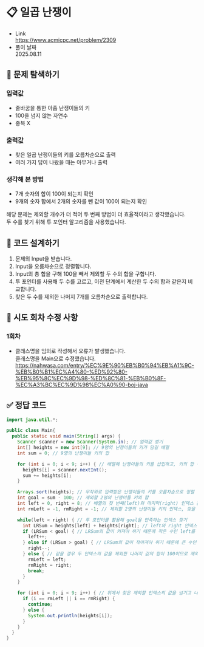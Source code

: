 # 📋 일곱 난쟁이
- Link<br>
https://www.acmicpc.net/problem/2309
- 풀이 날짜<br>
2025.08.11

## 🔎 문제 탐색하기

### 입력값
- 줄바꿈을 통한 아홉 난쟁이들의 키
- 100을 넘지 않는 자연수
- 중복 X

### 출력값
- 찾은 일곱 난쟁이들의 키를 오름차순으로 출력
- 여러 가지 답이 나왔을 때는 아무거나 출력

### 생각해 본 방법
- 7개 숫자의 합이 100이 되는지 확인
- 9개의 숫자 합에서 2개의 숫자를 뺀 값이 100이 되는지 확인

해당 문제는 제외할 개수가 더 적어 두 번째 방법이 더 효율적이라고 생각했습니다.<br>
두 수를 찾기 위해 투 포인터 알고리즘을 사용했습니다.

## 📝 코드 설계하기
1. 문제의 Input을 받습니다.
2. Input을 오름차순으로 정렬합니다.
3. Input의 총 합을 구해 100을 빼서 제외할 두 수의 합을 구합니다.
4. 투 포인터를 사용해 두 수를 고르고, 이전 단계에서 계산한 두 수의 합과 같은지 비교합니다.
5. 찾은 두 수를 제외한 나머지 7개를 오름차순으로 출력합니다.

## 🔧 시도 회차 수정 사항
### 1회차
- 클래스명을 임의로 작성해서 오류가 발생했습니다.<br>
클래스명을 Main으로 수정했습니다.<br>
https://nahwasa.com/entry/%EC%9E%90%EB%B0%94%EB%A1%9C-%EB%B0%B1%EC%A4%80-%ED%92%80-%EB%95%8C%EC%9D%98-%ED%8C%81-%EB%B0%8F-%EC%A3%BC%EC%9D%98%EC%A0%90-boj-java

## ✅ 정답 코드
```java
import java.util.*;

public class Main{
  public static void main(String[] args) {
    Scanner scanner = new Scanner(System.in); // 입력값 받기
    int[] heights = new int[9]; // 9명의 난쟁이들의 키가 담길 배열
    int sum = 0; // 9명의 난쟁이들 키의 합

    for (int i = 0; i < 9; i++) { // 배열에 난쟁이들의 키를 삽입하고, 키의 합 구하기
      heights[i] = scanner.nextInt();
      sum += heights[i];
    }

    Arrays.sort(heights); // 무작위로 입력받은 난쟁이들의 키를 오름차순으로 정렬
    int goal = sum - 100; // 제외할 2명의 난쟁이들 키의 합
    int left = 0, right = 8; // 배열의 첫 번째(left)와 마지막(right) 인덱스 값
    int rmLeft = -1, rmRight = -1; // 제외할 2명의 난쟁이들 키의 인덱스, 찾을 수 없는 경우는 없기 때문에 우선 -1로 초기화

    while(left < right) { // 투 포인터를 활용해 goal을 만족하는 인덱스 찾기
      int LRSum = heights[left] + heights[right]; // left와 right 인덱스 값의 합
      if (LRSum < goal) { // LRSum의 값이 커져야 하기 때문에 작은 수인 left를 증가시킴
        left++;
      } else if (LRSum > goal) { // LRSum의 값이 작아져야 하기 때문에 큰 수인 right를 감소시킴
        right--;
      } else { // 같을 경우 두 인덱스의 값을 제외한 나머지 값의 합이 100이므로 제외할 인덱스를 찾음
        rmLeft = left;
        rmRight = right;
        break;
      }
    }

    for (int i = 0; i < 9; i++) { // 위에서 찾은 제외할 인덱스의 값을 넘기고 나머지 인덱스의 값 출력
      if (i == rmLeft || i == rmRight) {
        continue;
      } else {
        System.out.println(heights[i]);
      }
    }
  }
}
```